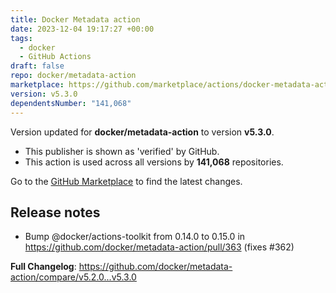 ```yaml
---
title: Docker Metadata action
date: 2023-12-04 19:17:27 +00:00
tags:
  - docker
  - GitHub Actions
draft: false
repo: docker/metadata-action
marketplace: https://github.com/marketplace/actions/docker-metadata-action
version: v5.3.0
dependentsNumber: "141,068"
---
```



Version updated for **docker/metadata-action** to version **v5.3.0**.
- This publisher is shown as 'verified' by GitHub.
- This action is used across all versions by **141,068** repositories.

Go to the [GitHub Marketplace](https://github.com/marketplace/actions/docker-metadata-action) to find the latest changes.

## Release notes

* Bump @docker/actions-toolkit from 0.14.0 to 0.15.0 in https://github.com/docker/metadata-action/pull/363 (fixes #362)

**Full Changelog**: https://github.com/docker/metadata-action/compare/v5.2.0...v5.3.0
